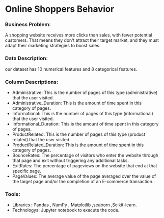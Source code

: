 # Online Shoppers Behavior


### Business Problem:
A shopping website receives more clicks than sales, with fewer potential customers. That means they don't attract their target market, and they must adapt their marketing strategies to boost sales.

### Data Description:
 our dataset has 10 numerical features and 8 categorical features. 

### Column Descriptions:
* Administrative: This is the number of pages of this type (administrative) that the user visited.
* Administrative_Duration: This is the amount of time spent in this category of pages.
* Informational: This is the number of pages of this type (informational) that the user visited.
* Informational_Duration: This is the amount of time spent in this category of pages.
* ProductRelated: This is the number of pages of this type (product related) that the user visited.
* ProductRelated_Duration: This is the amount of time spent in this category of pages.
* BounceRates: The percentage of visitors who enter the website through that page and exit without triggering any additional tasks.
* ExitRates: The percentage of pageviews on the website that end at that specific page.
* PageValues: The average value of the page averaged over the value of the target page and/or the completion of an E-commerce   transaction.


### Tools:
* Libraries : Pandas , NumPy , Matplotlib ,seaborn ,Scikit-learn.
* Technologys: Jupyter notebook to execute the code. 
